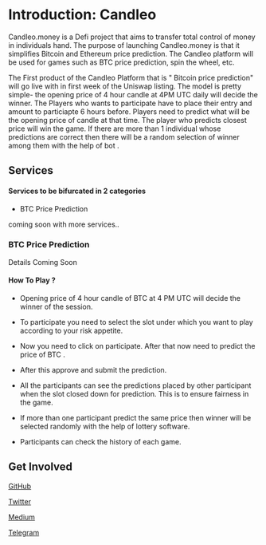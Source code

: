 # Introduction: Candleo

Candleo.money is a Defi project that aims to transfer total control of money in individuals hand. The purpose of launching Candleo.money is that it simplifies Bitcoin and Ethereum price prediction. The Candleo platform will be used for games such as BTC price prediction, spin the wheel, etc.

The First product of the Candleo Platform that is " Bitcoin price prediction" will go live with in first week of the Uniswap listing.
The model is pretty simple- the opening price of 4 hour candle at 4PM UTC daily will decide the winner. The Players who wants to participate have to place their entry and amount to particiapte 6 hours before.
Players need to predict what will be the opening price of candle at that time. The player who predicts closest price will win the game.
If there are more than 1 individual whose predictions are correct then there will be a random selection of winner among them with the help of bot .

<!--
## Contract Addresses:

**LEO Token**: [0x56f7c2a441ccac31bd9e2ee232677d9265be390f](https://etherscan.io/token/0x56f7c2a441ccac31bd9e2ee232677d9265be390f)

**LEO Presale 1 Address**: [0x694Be13379ecD6bc09c02F7026d0F3C08D8cEE31](https://etherscan.io/address/0x694Be13379ecD6bc09c02F7026d0F3C08D8cEE31)

Date : 20 October 2020
Timing : coming soon

**LEO Presale 2 Address**: [0xa9e64f9383ee66ede0c16cc5e0d6ba2ab6106e56](https://etherscan.io/address/0xa9e64f9383ee66ede0c16cc5e0d6ba2ab6106e56)

Date : coming soon
Timing : coming soon

## Tokenomics

| Sr. No. | Topic                        | Supply Details                  |
| ------- | ---------------------------- | ------------------------------- |
| 1       | Total Supply                 | 340000 LEO tokens               |
| 2       | Presale                      | 210000 LEO tokens / 500 ETH\*   |
| 3       | Uniswap Liquidity            | 70000 LEO tokens / 250 ETH \*\* |
| 4       | Liquidity Pool/Stake Rewards | 45000 LEO tokens                |
| 5       | Airdrop                      | 15000 LEO tokens                |

Note: \*Presale and \*\*Uniswap details:

| Allocation        |   No. of Tokens   | Hardcap | Rate (tokens/eth) |
| ----------------- | :---------------: | :-----: | :---------------: |
| Presale 1         | 120000 LEO tokens | 250 ETH |  1 ETH = 480 LEO  |
| Presale 2         | 90000 LEO tokens  | 250 ETH |  1 ETH = 360 LEO  |
| Uniswap Liquidity | 70000 LEO tokens  |    -    |  1 ETH = 280 LEO  |

## Pumponomics Ecosystem

- Buy from Uniswap- Players can play only using Candleo tokens. So there will be daily demand pressure for the tokens
- Used on platform daily for gaming, staking, fee burn.
- Winner get winning amount in three installments

<img src="./img/PUMPONOMICS.png" data-canonical-src="./img/PUMPONOMICS.png" width="512" height="512" /> -->

## Services

#### Services to be bifurcated in 2 categories

- BTC Price Prediction
<!-- - Staking -->

coming soon with more services..

### BTC Price Prediction

Details Coming Soon

#### How To Play ?

<!-- This Project is in Beta. Use at your own risk -->

- Opening price of 4 hour candle of BTC at 4 PM UTC will decide
  the winner of the session.

- To participate you need to select the slot under which you
  want to play according to your risk appetite.

- Now you need to click on participate. After that now need to
  predict the price of BTC .

- After this approve and submit the prediction.

- All the participants can see the predictions placed by other
  participant when the slot closed down for prediction. This is
  to ensure fairness in the game.

- If more than one participant predict the same price then
  winner will be selected randomly with the help of lottery
  software.

- Participants can check the history of each game.

<!-- ### Staking

Details Coming Soon -->

## Get Involved

[<i class="fab fa-github fa-2x"></i> GitHub](https://github.com/candleo)

[<i class="fab fa-twitter fa-2x"></i> Twitter](https://twitter.com/CandleoMoney)

[<i class="fab fa-medium fa-2x"></i> Medium](https://medium.com/@candleo)

[<i class="fab fa-telegram fa-2x"></i> Telegram](https://t.me/Candleo_Money)
